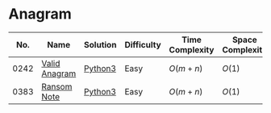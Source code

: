 # Anagram

| No.  | Name  | Solution | Difficulty | Time Complexity | Space Complexity |
| --- | --- | --- | --- | --- | --- |
| 0242 | [Valid Anagram](https://leetcode.com/problems/valid-anagram/) | [Python3](https://leetcode.com/problems/valid-anagram/solutions/4074888/valid-anagram-python-easy-explanations/) | Easy | $O(m + n)$ | $O(1)$ |
| 0383 | [Ransom Note](https://leetcode.com/problems/ransom-note/) | [Python3](https://leetcode.com/problems/ransom-note/solutions/4178343/ransom-note-python-easy-explanations/) | Easy | $O(m + n)$ | $O(1)$ |
